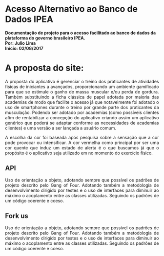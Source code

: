 # Acesso Alternativo ao Banco de Dados IPEA
 <b>Documentação de projeto para o acesso facilitado ao banco de dados da plataforma do governo brasileiro IPEA.<br>
 Por: Julio Lima<br>
 Início: 02/08/2017</b>
 
 <h1>A proposta do site:</h1>
 
 <p align="justify" >A proposta do aplicativo é gerenciar o treino dos praticantes de atividades fisicas de iniciantes a avançados, proporcionando um ambiente gamificado para que se estimule o ganho de massa muscular e/ou perda de gordura. Também substituindo a ficha clássica de papel adotada por maioria das academias de modo que facilite o acesso já que notavelmente foi adotado o uso de smartphones durante o treino por grande parte dos praticantes da musculação. Podendo ser adotado por academias (como possíveis clientes afim de rentabilizar a concepção do aplicativo criando assim um aplicativo genérico que poderá se adaptar conforme as necessidades de academias clientes) e uma versão a ser lançada a usuário comum.</p>
  
 <p align="justify" >A escolha da cor foi baseada após pesquisa sobre a sensação que a cor pode provocar ou intensificar. A cor vermelha como principal por ser uma cor quente que induz um estado de alerta é o que buscamos já que o propósito é o aplicativo seja utilizado em no momento do exercício físico.
 
 <h2>API</h2>
 
 <p align="justify" >Uso de orientação a objeto, adotando sempre que possível os padrões de projeto descrito pelo Gang of Four. Adotando também a metodologia de desenvolvimento dirigido por testes e o uso de interfaces para diminuir ao máximo o acoplamento  entre as classes utilizadas. Seguindo os padrões de um código coerente e coeso.
 
 <h2>Fork us</h2>
 
 <p align="justify" >Uso de orientação a objeto, adotando sempre que possível os padrões de projeto descrito pelo Gang of Four. Adotando também a metodologia de desenvolvimento dirigido por testes e o uso de interfaces para diminuir ao máximo o acoplamento  entre as classes utilizadas. Seguindo os padrões de um código coerente e coeso.